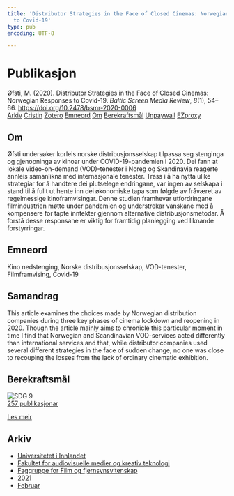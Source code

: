 ```yaml
---
title: 'Distributor Strategies in the Face of Closed Cinemas: Norwegian Responses
  to Covid-19'
type: pub
encoding: UTF-8

---
```

<h1>Publikasjon</h1>
<article id="csl-bib-container-YEFM8M2U" class="csl-bib-container">
  <div class="csl-bib-body"> <div class="csl-entry">Øfsti, M. (2020). Distributor Strategies in the Face of Closed Cinemas: Norwegian Responses to Covid-19. <i>Baltic Screen Media Review</i>, <i>8</i>(1), 54–66. <a href="https://doi.org/10.2478/bsmr-2020-0006">https://doi.org/10.2478/bsmr-2020-0006</a></div> </div>
  <div class="csl-bib-buttons">
    <a href="#taxonomy-article-YEFM8M2U" alt="archive" class="csl-bib-button">Arkiv</a>
    <a href="https://app.cristin.no/results/show.jsf?id=1894145" alt="Cristin" class="csl-bib-button">Cristin</a>
    <a href="http://zotero.org/groups/5881554/items/YEFM8M2U" alt="Zotero" class="csl-bib-button">Zotero</a>
    <a href="#keywords-article-YEFM8M2U" alt="keywords" class="csl-bib-button">Emneord</a>
    <a href="#about-article-YEFM8M2U" alt="about_pub" class="csl-bib-button">Om</a>
    <a href="#sdg-article-YEFM8M2U" alt="sdg" class="csl-bib-button">Berekraftsmål</a>
    <a href="https://sciendo.com/pdf/10.2478/bsmr-2020-0006" alt="Unpaywall" class="csl-bib-button">Unpaywall</a>
    <a href="https://sciendo.com/pdf/10.2478/bsmr-2020-0006" alt="EZproxy" class="csl-bib-button">EZproxy</a>
  </div>
  <div id="csl-bib-meta-container-YEFM8M2U"></div>
</article>
<div id="csl-bib-meta-YEFM8M2U" class="csl-bib-meta">
  <article id="about-article-YEFM8M2U" class="about_pub-article">
    <h1>Om</h1>
    Øfsti undersøker korleis norske distribusjonsselskap tilpassa seg stenginga og gjenopninga av kinoar under COVID-19-pandemien i 2020. Dei fann at lokale video-on-demand (VOD)-tenester i Noreg og Skandinavia reagerte annleis samanlikna med internasjonale tenester. Trass i å ha nytta ulike strategiar for å handtere dei plutselege endringane, var ingen av selskapa i stand til å fullt ut hente inn dei økonomiske tapa som følgde av fråværet av regelmessige kinoframvisingar. Denne studien framhevar utfordringane filmindustrien møtte under pandemien og understrekar vanskane med å kompensere for tapte inntekter gjennom alternative distribusjonsmetodar. Å forstå desse responsane er viktig for framtidig planlegging ved liknande forstyrringar.
  </article>
  <article id="keywords-article-YEFM8M2U" class="keywords-article">
    <h1>Emneord</h1>
    Kino nedstenging, Norske distribusjonsselskap, VOD-tenester, Filmframvising, Covid-19
  </article>
  <article id="abstract-article-YEFM8M2U" class="abstract-article">
    <h1>Samandrag</h1>
    This article examines the choices made by Norwegian distribution companies during three key phases of cinema lockdown and reopening in 2020. Though the article mainly aims to chronicle this particular moment in time I find that Norwegian and Scandinavian VOD-services acted differently than international services and that, while distributor companies used several different strategies in the face of sudden change, no one was close to recouping the losses from the lack of ordinary cinematic exhibition.
  </article>
  <article id="sdg-article-YEFM8M2U" class="sdg-article">
    <h1>Berekraftsmål</h1>
    <div class="sdg-container"><div id="sdg9" class="sdg">
        <img src="{{< params subfolder >}}images/sdg/sdg09_nn.png" class="image" alt="SDG 9">
        <div class="sdg-overlay">
          <a href="{{< params subfolder >}}nn/archive/?sdg=9#archive" class="sdg-publication-count"><span>257</span> publikasjonar</a>
          <p><a href="https://fn.no/om-fn/fns-baerekraftsmaal/industri-innovasjon-og-infrastruktur?lang=nno-NO" class="sdg-read-more">Les meir</a></p>
        </div>
      </div></div>
  </article>
  <article id="taxonomy-article-YEFM8M2U" class="taxonomy-article">
    <h1>Arkiv</h1>
    <ul>
      <li><a href="{{< params subfolder >}}nn/archive/?key=3DCRN523">Universitetet i Innlandet</a></li>
      <li><a href="{{< params subfolder >}}nn/archive/?key=8XUDF4FD">Fakultet for audiovisuelle medier og kreativ teknologi</a></li>
      <li><a href="{{< params subfolder >}}nn/archive/?key=GP9PM6PG">Faggruppe for Film og fjernsynsvitenskap</a></li>
      <li><a href="{{< params subfolder >}}nn/archive/?key=7C5UHWZA">2021</a></li>
      <li><a href="{{< params subfolder >}}nn/archive/?key=CCS89QJA">Februar</a></li>
    </ul>
  </article>
</div>
